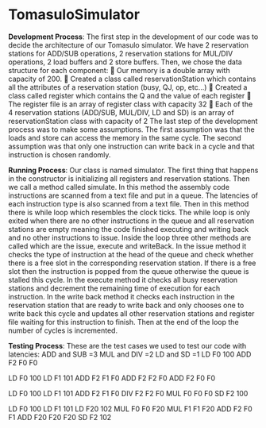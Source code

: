 # TomasuloSimulator

**Development Process**:
The first step in the development of our code was to decide the architecture of
our Tomasulo simulator. We have 2 reservation stations for ADD/SUB operations,
2 reservation stations for MUL/DIV operations, 2 load buffers and 2 store buffers.
Then, we chose the data structure for each component:
 Our memory is a double array with capacity of 200.
 Created a class called reservationStation which contains all the attributes of
a reservation station (busy, QJ, op, etc…)
 Created a class called register which contains the Q and the value of each
register
 The register file is an array of register class with capacity 32
 Each of the 4 reservation stations (ADD/SUB, MUL/DIV, LD and SD) is an
array of reservationStation class with capacity of 2
The last step of the development process was to make some assumptions. The
first assumption was that the loads and store can access the memory in the same
cycle. The second assumption was that only one instruction can write back in a
cycle and that instruction is chosen randomly.

**Running Process**:
Our class is named simulator. The first thing that happens in the constructor is
initializing all registers and reservation stations. Then we call a method called
simulate. In this method the assembly code instructions are scanned from a text
file and put in a queue. The latencies of each instruction type is also scanned from
a text file. Then in this method there is while loop which resembles the clock ticks.
The while loop is only exited when there are no other instructions in the queue
and all reservation stations are empty meaning the code finished executing and
writing back and no other instructions to issue. Inside the loop three other 
methods are called which are the issue, execute and writeBack. In the issue
method it checks the type of instruction at the head of the queue and check
whether there is a free slot in the corresponding reservation station. If there is a
free slot then the instruction is popped from the queue otherwise the queue is
stalled this cycle. In the execute method it checks all busy reservation stations and
decrement the remaining time of execution for each instruction. In the write back
method it checks each instruction in the reservation station that are ready to
write back and only chooses one to write back this cycle and updates all other
reservation stations and register file waiting for this instruction to finish. Then at
the end of the loop the number of cycles is incremented.

**Testing Process**:
These are the test cases we used to test our code with latencies:
ADD and SUB =3
MUL and DIV =2
LD and SD =1
LD F0 100
ADD F2 F0 F0

LD F0 100
LD F1 101
ADD F2 F1 F0
ADD F2 F2 F0
ADD F2 F0 F0

LD F0 100
LD F1 101
ADD F2 F1 F0
DIV F2 F2 F0
MUL F0 F0 F0
SD F2 100

LD F0 100
LD F1 101
LD F20 102
MUL F0 F0 F20
MUL F1 F1 F20
ADD F2 F0 F1
ADD F20 F20 F20
SD F2 102